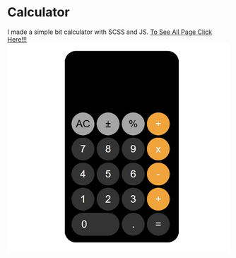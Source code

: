 # Calculator
I made a simple bit calculator with SCSS and JS.
[To See All Page Click Here!!!]([(https://eyupomer.github.io/HTML-SCSS-JS-IOS-Calculator/)])
![](https://github.com/MuazV/Calculator/blob/master/Preview.jpg)
